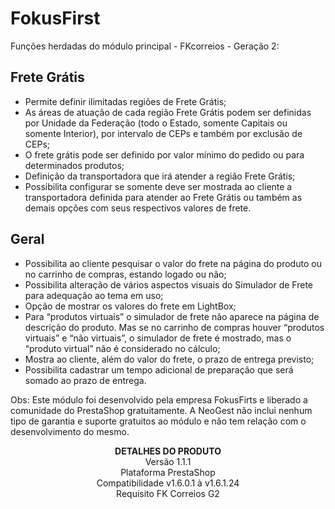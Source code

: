 # FokusFirst

Funções herdadas do módulo principal - FKcorreios - Geração 2:

## Frete Grátis
* Permite definir ilimitadas regiões de Frete Grátis;
* As áreas de atuação de cada região Frete Grátis podem ser definidas por Unidade da Federação (todo o Estado, somente Capitais ou somente Interior), por intervalo de CEPs e também por exclusão de CEPs;
* O frete grátis pode ser definido por valor mínimo do pedido ou para determinados produtos;
* Definição da transportadora que irá atender a região Frete Grátis;
* Possibilita configurar se somente deve ser mostrada ao cliente a transportadora definida para atender ao Frete Grátis ou também as demais opções com seus respectivos valores de frete.

## Geral
* Possibilita ao cliente pesquisar o valor do frete na página do produto ou no carrinho de compras, estando logado ou não;
* Possibilita alteração de vários aspectos visuais do Simulador de Frete para adequação ao tema em uso;
* Opção de mostrar os valores do frete em LightBox;
* Para “produtos virtuais” o simulador de frete não aparece na página de descrição do produto. Mas se no carrinho de compras houver “produtos virtuais” e “não virtuais”, o simulador de frete é mostrado, mas o “produto virtual” não é considerado no cálculo;
* Mostra ao cliente, além do valor do frete, o prazo de entrega previsto;
* Possibilita cadastrar um tempo adicional de preparação que será somado ao prazo de entrega.
 

Obs: Este módulo foi desenvolvido pela empresa FokusFirts e liberado a comunidade do PrestaShop gratuitamente. A NeoGest não inclui nenhum tipo de garantia e suporte gratuitos ao módulo e não tem relação com o desenvolvimento do mesmo.

<p align="center">
<strong>DETALHES DO PRODUTO</strong> <br>
Versão 1.1.1 <br>
Plataforma PrestaShop <br>
Compatibilidade v1.6.0.1 à v1.6.1.24 <br>
Requisito FK Correios G2 <br>
</p>
